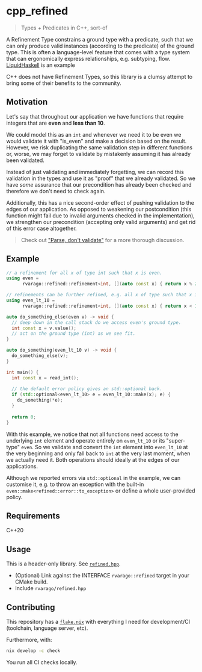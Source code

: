 # cpp_refined

> Types + Predicates in C++, sort-of

A Refinement Type constrains a ground type with a predicate, such that we can only produce valid instances (according to the predicate) of the ground type. This is often a language-level feature that comes with a type system that can ergonomically express relationships, e.g. subtyping, flow. [LiquidHaskell](https://ucsd-progsys.github.io/liquidhaskell/) is an example

C++ does not have Refinement Types, so this library is a clumsy attempt to bring some of their benefits to the community.

## Motivation

Let's say that throughout our application we have functions that require integers that are **even** and **less than 10**.

We could model this as an `int` and whenever we need it to be even we would validate it with "is_even" and make a decision based on the result. However, we risk duplicating the same validation step in different functions or, worse, we may forget to validate by mistakenly assuming it has already been validated.

Instead of just validating and immediately forgetting, we can record this validation in the types and use it as "proof" that we already validated. So we have _some_ assurance that our precondition has already been checked and therefore we don't need to check again.

Additionally, this has a nice second-order effect of pushing validation to the edges of our application. As opposed to weakening our postcondition (this function might fail due to invalid arguments checked in the implementation), we strengthen our precondition (accepting only valid arguments) and get rid of this error case altogether.

> Check out ["Parse, don't validate"](https://lexi-lambda.github.io/blog/2019/11/05/parse-don-t-validate/) for a more thorough discussion.

## Example

```cpp
// a refinement for all x of type int such that x is even.
using even =
      rvarago::refined::refinement<int, [](auto const x) { return x % 2 == 0; }>;

// refinements can be further refined, e.g. all x of type such that x is even **and x < 10**.
using even_lt_10 =
      rvarago::refined::refinement<int, [](auto const x) { return x < 10; }, even>;

auto do_something_else(even v) -> void {
  // deep down in the call stack do we access even's ground type.
  int const x = v.value();
  // act on the ground type (int) as we see fit. 
}

auto do_something(even_lt_10 v) -> void {
  do_something_else(v);
}

int main() {
  int const x = read_int();
  
  // the default error policy gives an std::optional back.
  if (std::optional<even_lt_10> e = even_lt_10::make(x); e) {
    do_something(*e);
  }
  
  return 0;
}
```

With this example, we notice that not all functions need access to the underlying `int` element and operate entirely on `even_lt_10` or its "super-type" `even`. So we validate and convert the `int` element into `even_lt_10` at the very beginning and only fall back to `int` at the very last moment, when we actually need it. Both operations should ideally at the edges of our applications.

Although we reported errors via `std::optional` in the example, we can customise it, e.g. to throw an exception with the built-in `even::make<refined::error::to_exception>` or define a whole user-provided policy.

## Requirements

C++20

## Usage

This is a header-only library. See [`refined.hpp`](include/rvarago/refined.hpp).

- (Optional) Link against the INTERFACE `rvarago::refined` target in your CMake build.
- Include `rvarago/refined.hpp`

## Contributing

This repository has a [`flake.nix`](./flake.nix) with everything I need for development/CI (toolchain, language server, etc).

Furthermore, with:

```sh
nix develop -c check
```

You run all CI checks locally.
